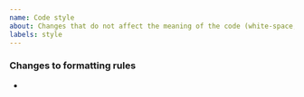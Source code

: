 ```yaml
---
name: Code style
about: Changes that do not affect the meaning of the code (white-space, formatting, etc).
labels: style
---
```


### Changes to formatting rules

-
